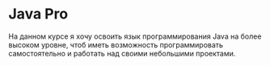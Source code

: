# Java Pro
 На данном курсе я хочу освоить язык программирования Java на более высоком уровне, чтоб иметь возможность программировать самостоятельно и работать над своими небольшими проектами.
